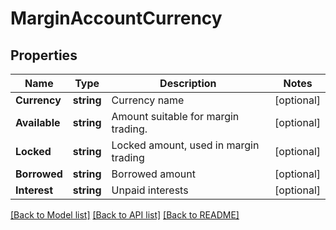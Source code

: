 # MarginAccountCurrency

## Properties

Name | Type | Description | Notes
------------ | ------------- | ------------- | -------------
**Currency** | **string** | Currency name | [optional] 
**Available** | **string** | Amount suitable for margin trading. | [optional] 
**Locked** | **string** | Locked amount, used in margin trading | [optional] 
**Borrowed** | **string** | Borrowed amount | [optional] 
**Interest** | **string** | Unpaid interests | [optional] 

[[Back to Model list]](../README.md#documentation-for-models) [[Back to API list]](../README.md#documentation-for-api-endpoints) [[Back to README]](../README.md)


